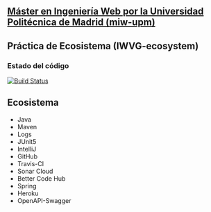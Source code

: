 ## [Máster en Ingeniería Web por la Universidad Politécnica de Madrid (miw-upm)](http://miw.etsisi.upm.es)
## Práctica de Ecosistema (IWVG-ecosystem)
### Estado del código
[![Build Status](https://travis-ci.org/soniabm/iwvg-ecosystem-sonia-bejar.svg?branch=develop)](https://travis-ci.org/soniabm/iwvg-ecosystem-sonia-bejar)

## Ecosistema
* Java
* Maven
* Logs
* JUnit5
* IntelliJ
* GitHub
* Travis-CI
* Sonar Cloud
* Better Code Hub
* Spring
* Heroku
* OpenAPI-Swagger
